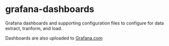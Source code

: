 # grafana-dashboards
Grafana dashboards and supporting configuration files to configure for data extract, tranform, and load.

Dashboards are also uploaded to [Grafana.com](https://grafana.com/orgs/bhozar)
